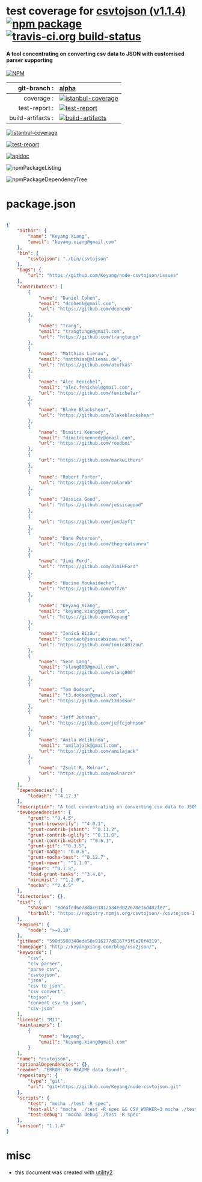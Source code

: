 # test coverage for  [csvtojson (v1.1.4)](http://keyangxiang.com/blog/csv2json/)  [![npm package](https://img.shields.io/npm/v/npmtest-csvtojson.svg?style=flat-square)](https://www.npmjs.org/package/npmtest-csvtojson) [![travis-ci.org build-status](https://api.travis-ci.org/npmtest/node-npmtest-csvtojson.svg)](https://travis-ci.org/npmtest/node-npmtest-csvtojson)
#### A tool concentrating on converting csv data to JSON with customised parser supporting

[![NPM](https://nodei.co/npm/csvtojson.png?downloads=true)](https://www.npmjs.com/package/csvtojson)

| git-branch : | [alpha](https://github.com/npmtest/node-npmtest-csvtojson/tree/alpha)|
|--:|:--|
| coverage : | [![istanbul-coverage](https://npmtest.github.io/node-npmtest-csvtojson/build/coverage.badge.svg)](https://npmtest.github.io/node-npmtest-csvtojson/build/coverage.html/index.html)|
| test-report : | [![test-report](https://npmtest.github.io/node-npmtest-csvtojson/build/test-report.badge.svg)](https://npmtest.github.io/node-npmtest-csvtojson/build/test-report.html)|
| build-artifacts : | [![build-artifacts](https://npmtest.github.io/node-npmtest-csvtojson/glyphicons_144_folder_open.png)](https://github.com/npmtest/node-npmtest-csvtojson/tree/gh-pages/build)|

[![istanbul-coverage](https://npmtest.github.io/node-npmtest-csvtojson/build/screenCapture.buildCustomOrg.browser.coverage.html.png)](https://npmtest.github.io/node-npmtest-csvtojson/build/coverage.html/index.html)

[![test-report](https://npmtest.github.io/node-npmtest-csvtojson/build/screenCapture.buildCustomOrg.browser.%252Fhome%252Ftravis%252Fbuild%252Fnpmtest%252Fnode-npmtest-csvtojson%252Ftmp%252Fbuild%252Ftest-report.html.png)](https://npmtest.github.io/node-npmtest-csvtojson/build/test-report.html)

[![apidoc](https://npmdoc.github.io/node-npmdoc-csvtojson/build/screenCapture.buildApidoc.browser.%252Fhome%252Ftravis%252Fbuild%252Fnpmdoc%252Fnode-npmdoc-csvtojson%252Ftmp%252Fbuild%252Fapidoc.html.png)](https://npmdoc.github.io/node-npmdoc-csvtojson/build/apidoc.html)

![npmPackageListing](https://npmtest.github.io/node-npmtest-csvtojson/build/screenCapture.npmPackageListing.svg)

![npmPackageDependencyTree](https://npmtest.github.io/node-npmtest-csvtojson/build/screenCapture.npmPackageDependencyTree.svg)



# package.json

```json

{
    "author": {
        "name": "Keyang Xiang",
        "email": "keyang.xiang@gmail.com"
    },
    "bin": {
        "csvtojson": "./bin/csvtojson"
    },
    "bugs": {
        "url": "https://github.com/Keyang/node-csvtojson/issues"
    },
    "contributors": [
        {
            "name": "Daniel Cohen",
            "email": "dcohenb@gmail.com",
            "url": "https://github.com/dcohenb"
        },
        {
            "name": "Trang",
            "email": "trangtungn@gmail.com",
            "url": "https://github.com/trangtungn"
        },
        {
            "name": "Matthias Lienau",
            "email": "matthias@mlienau.de",
            "url": "https://github.com/atufkas"
        },
        {
            "name": "Alec Fenichel",
            "email": "alec.fenichel@gmail.com",
            "url": "https://github.com/fenichelar"
        },
        {
            "name": "Blake Blackshear",
            "url": "https://github.com/blakeblackshear"
        },
        {
            "name": "Dimitri Kennedy",
            "email": "dimitrikennedy@gmail.com",
            "url": "https://github.com/roodboi"
        },
        {
            "url": "https://github.com/markwithers"
        },
        {
            "name": "Robert Porter",
            "url": "https://github.com/colarob"
        },
        {
            "name": "Jessica Good",
            "url": "https://github.com/jessicagood"
        },
        {
            "url": "https://github.com/jondayft"
        },
        {
            "name": "Dane Petersen",
            "url": "https://github.com/thegreatsunra"
        },
        {
            "name": "Jimi Ford",
            "url": "https://github.com/JimiHFord"
        },
        {
            "name": "Hocine Moukaideche",
            "url": "https://github.com/Off76"
        },
        {
            "name": "Keyang Xiang",
            "email": "keyang.xiang@gmail.com",
            "url": "https://github.com/Keyang"
        },
        {
            "name": "Ionică Bizău",
            "email": "contact@ionicabizau.net",
            "url": "https://github.com/IonicaBizau"
        },
        {
            "name": "Sean Lang",
            "email": "slang800@gmail.com",
            "url": "https://github.com/slang800"
        },
        {
            "name": "Tom Dodson",
            "email": "t3.dodson@gmail.com",
            "url": "https://github.com/t3dodson"
        },
        {
            "name": "Jeff Johnson",
            "url": "https://github.com/jeffcjohnson"
        },
        {
            "name": "Amila Welihinda",
            "email": "amilajack@gmail.com",
            "url": "https://github.com/amilajack"
        },
        {
            "name": "Zsolt R. Molnar",
            "url": "https://github.com/molnarzs"
        }
    ],
    "dependencies": {
        "lodash": "^4.17.3"
    },
    "description": "A tool concentrating on converting csv data to JSON with customised parser supporting",
    "devDependencies": {
        "grunt": "^0.4.5",
        "grunt-browserify": "^4.0.1",
        "grunt-contrib-jshint": "^0.11.2",
        "grunt-contrib-uglify": "^0.11.0",
        "grunt-contrib-watch": "^0.6.1",
        "grunt-git": "^0.3.5",
        "grunt-madge": "0.0.6",
        "grunt-mocha-test": "^0.12.7",
        "grunt-newer": "^1.1.0",
        "imgur": "^0.1.5",
        "load-grunt-tasks": "^3.4.0",
        "minimist": "^1.2.0",
        "mocha": "^2.4.5"
    },
    "directories": {},
    "dist": {
        "shasum": "8deafcd6e78dac01812a34ed022670e16d402fe7",
        "tarball": "https://registry.npmjs.org/csvtojson/-/csvtojson-1.1.4.tgz"
    },
    "engines": {
        "node": ">=0.10"
    },
    "gitHead": "590d5580348ede58e916277d8167f3f6e20f4219",
    "homepage": "http://keyangxiang.com/blog/csv2json/",
    "keywords": [
        "csv",
        "csv parser",
        "parse csv",
        "csvtojson",
        "json",
        "csv to json",
        "csv convert",
        "tojson",
        "convert csv to json",
        "csv-json"
    ],
    "license": "MIT",
    "maintainers": [
        {
            "name": "keyang",
            "email": "keyang.xiang@gmail.com"
        }
    ],
    "name": "csvtojson",
    "optionalDependencies": {},
    "readme": "ERROR: No README data found!",
    "repository": {
        "type": "git",
        "url": "git+https://github.com/Keyang/node-csvtojson.git"
    },
    "scripts": {
        "test": "mocha ./test -R spec",
        "test-all": "mocha  ./test -R spec && CSV_WORKER=3 mocha ./test -R spec ",
        "test-debug": "mocha debug ./test -R spec"
    },
    "version": "1.1.4"
}
```



# misc
- this document was created with [utility2](https://github.com/kaizhu256/node-utility2)
